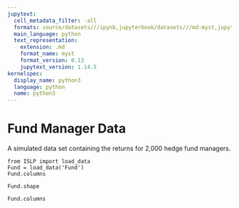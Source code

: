```yaml
---
jupytext:
  cell_metadata_filter: -all
  formats: source/datasets///ipynb,jupyterbook/datasets///md:myst,jupyterbook/datasets///ipynb
  main_language: python
  text_representation:
    extension: .md
    format_name: myst
    format_version: 0.13
    jupytext_version: 1.14.5
kernelspec:
  display_name: python3
  language: python
  name: python3
---
```


# Fund Manager Data

A simulated data set containing the returns for 2,000 hedge fund
managers.

```{code-cell}
from ISLP import load_data
Fund = load_data('Fund')
Fund.columns
```

```{code-cell}
Fund.shape
```

```{code-cell}
Fund.columns
```
